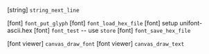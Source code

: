 [string] `string_next_line`

[font] `font_put_glyph`
[font] `font_load_hex_file`
[font] setup unifont-ascii.hex
[font] `font_test` -- use `store`
[font] `font_save_hex_file`

[font viewer] `canvas_draw_font`
[font viewer] `canvas_draw_text`

